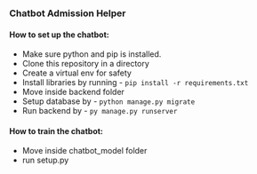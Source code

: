 ### Chatbot Admission Helper
#### How to set up the chatbot:
- Make sure python and pip is installed.
- Clone this repository in a directory
- Create a virtual env for safety
- Install libraries by running - `pip install -r requirements.txt`
- Move inside backend folder 
- Setup database by - `python manage.py migrate `
- Run backend by - `py manage.py runserver`

#### How to train the chatbot:
- Move inside chatbot_model folder
- run setup.py 
